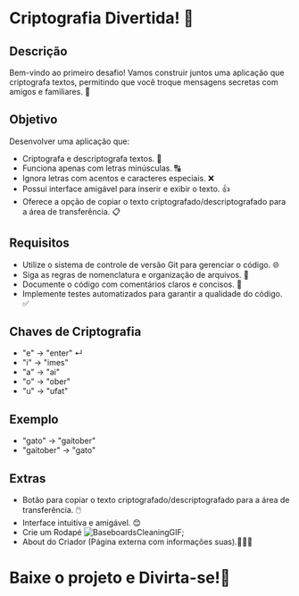 # Criptografia Divertida! 🤫

## Descrição

Bem-vindo ao primeiro desafio! Vamos construir juntos uma aplicação que criptografa textos, permitindo que você troque mensagens secretas com amigos e familiares. 🙌

## Objetivo

Desenvolver uma aplicação que:

- Criptografa e descriptografa textos. 🔐
- Funciona apenas com letras minúsculas. 🔠
- Ignora letras com acentos e caracteres especiais. ❌
- Possui interface amigável para inserir e exibir o texto. 👍
- Oferece a opção de copiar o texto criptografado/descriptografado para a área de transferência. 📋

## Requisitos

- Utilize o sistema de controle de versão Git para gerenciar o código. 🌐
- Siga as regras de nomenclatura e organização de arquivos. ️📁
- Documente o código com comentários claros e concisos. 💬
- Implemente testes automatizados para garantir a qualidade do código. ✅

## Chaves de Criptografia

- "e" -> "enter" ↵
- "i" -> "imes"
- "a" -> "ai"
- "o" -> "ober"
- "u" -> "ufat"

## Exemplo

- "gato" -> "gaitober"
- "gaitober" -> "gato"

## Extras

- Botão para copiar o texto criptografado/descriptografado para a área de transferência. 🖱️
- Interface intuitiva e amigável. 😊
- Crie um Rodapé ![BaseboardsCleaningGIF](https://github.com/MessiasSavio/decodificador-genial/assets/150685178/9d77ad80-a276-4ca6-88b0-27394f81ff76);
- About do Criador (Página externa com informações suas).👨🏻‍💻

# Baixe o projeto e Divirta-se!🎉

